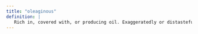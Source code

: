 ```yaml
---
title: "oleaginous"
definition: |
   Rich in, covered with, or producing oil. Exaggeratedly or distastefully complimentary. 
---
```

